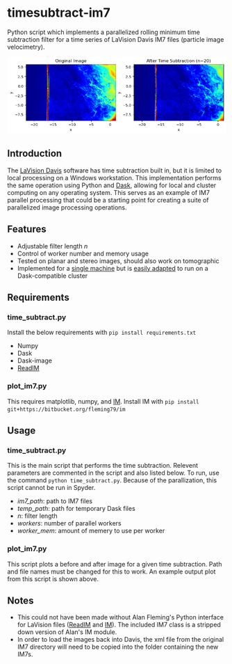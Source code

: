 # timesubtract-im7
Python script which implements a parallelized rolling minimum time subtraction filter for a time series of LaVision Davis IM7 files (particle image velocimetry).

![before-after plot](/before-after.png)

## Introduction
The [LaVision Davis](https://www.lavision.de/en/products/davis-software) software has time subtraction built in, but it is limited to local processing on a Windows workstation.  This implementation performs the same operation using Python and [Dask](https://dask.org), allowing for local and cluster computing on any operating system.  This serves as an example of IM7 parallel processing that could be a starting point for creating a suite of parallelized image processing operations.

## Features
 - Adjustable filter length *n*
 - Control of worker number and memory usage
 - Tested on planar and stereo images, should also work on tomographic
 - Implemented for a [single machine](https://docs.dask.org/en/latest/setup/single-distributed.html) but is [easily adapted](https://docs.dask.org/en/latest/setup.html) to run on a Dask-compatible cluster
 
## Requirements
### time_subtract.py
Install the below requirements with `pip install requirements.txt`
- Numpy
- Dask
- Dask-image
- [ReadIM](https://bitbucket.org/fleming79/readim)

### plot_im7.py
This requires matplotlib, numpy, and [IM](https://bitbucket.org/fleming79/im).  Install IM with `pip install git+https://bitbucket.org/fleming79/im`


## Usage
### time_subtract.py
This is the main script that performs the time subtraction.  Relevent parameters are commented in the script and also listed below.  To run, use the command `python time_subtract.py`.  Because of the parallization, this script cannot be run in Spyder.
 - *im7_path*: path to IM7 files
 - *temp_path*: path for temporary Dask files
 - *n*: filter length
 - *workers*: number of parallel workers
 - *worker_mem*: amount of memery to use per worker

### plot_im7.py
This script plots a before and after image for a given time subtraction.  Path and file names must be changed for this to work.  An example output plot from this script is shown above.

## Notes
 - This could not have been made without Alan Fleming's Python interface for LaVision files ([ReadIM](https://bitbucket.org/fleming79/readim) and [IM](https://bitbucket.org/fleming79/im)).  The included IM7 class is a stripped down version of Alan's IM module.
 - In order to load the images back into Davis, the xml file from the original IM7 directory will need to be copied into the folder containing the new IM7s.
